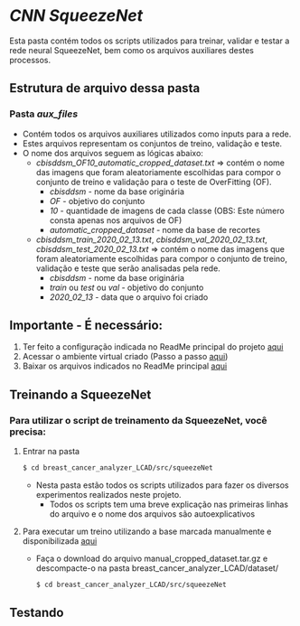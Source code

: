 # _CNN SqueezeNet_

Esta pasta contém todos os scripts utilizados para treinar, validar e testar a rede neural SqueezeNet, bem como os arquivos auxiliares destes processos. 

## Estrutura de arquivo dessa pasta
### Pasta *aux_files*
- Contém todos os arquivos auxiliares utilizados como inputs para a rede.
- Estes arquivos representam os conjuntos de treino, validação e teste.
- O nome dos arquivos seguem as lógicas abaixo:
  - *cbisddsm_OF10_automatic_cropped_dataset.txt* => contém o nome das imagens que foram aleatoriamente escolhidas para compor o conjunto de treino e validação para o teste de OverFitting (OF). 
    - *cbisddsm* - nome da base originária
    - *OF* - objetivo do conjunto 
    - *10* - quantidade de imagens de cada classe (OBS: Este número consta apenas nos arquivos de OF)
    - *automatic_cropped_dataset* - nome da base de recortes
  - *cbisddsm_train_2020_02_13.txt*, *cbisddsm_val_2020_02_13.txt*, *cbisddsm_test_2020_02_13.txt* => contém o nome das imagens que foram aleatoriamente escolhidas para compor o conjunto de treino, validação e teste que serão analisadas pela rede. 
    - *cbisddsm* - nome da base originária
    - *train* ou *test* ou *val* - objetivo do conjunto 
    - *2020_02_13* - data que o arquivo foi criado
       


    







## Importante - É necessário:

1. Ter feito a configuração indicada no ReadMe principal do projeto [aqui](https://github.com/LCAD-UFES/breast_cancer_analyzer_LCAD)
2. Acessar o ambiente virtual criado (Passo a passo [aqui](https://github.com/LCAD-UFES/breast_cancer_analyzer_LCAD))
3. Baixar os arquivos indicados no ReadMe principal [aqui](https://github.com/LCAD-UFES/breast_cancer_analyzer_LCAD)


## Treinando a SqueezeNet



### Para utilizar o script de treinamento da SqueezeNet, você precisa:

1. Entrar na pasta
   ```bash
   $ cd breast_cancer_analyzer_LCAD/src/squeezeNet
   ```
   - Nesta pasta estão todos os scripts utilizados para fazer os diversos experimentos realizados neste projeto.
     - Todos os scripts tem uma breve explicação nas primeiras linhas do arquivo e o nome dos arquivos são autoexplicativos

4. Para executar um treino utilizando a base marcada manualmente e disponibilizada [aqui](https://drive.google.com/open?id=1X6eZ8hrxsR7oPwYK5iiHx_21aPIRQv77)
   - Faça o download do arquivo manual_cropped_dataset.tar.gz e descompacte-o na pasta breast_cancer_analyzer_LCAD/dataset/

     ```bash
     $ cd breast_cancer_analyzer_LCAD/src/squeezeNet
     ```

	 








## Testando 
